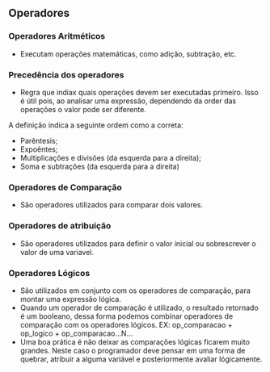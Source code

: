 ## Operadores
### Operadores Aritméticos
- Executam operações matemáticas, como adição, subtração, etc.

### Precedência dos operadores
- Regra que indiax quais operações devem ser executadas primeiro. Isso é útil pois, ao analisar uma expressão, dependendo da order das operações o valor pode ser diferente.

A definição indica a seguinte ordem como a correta:
- Parêntesis;
- Expoêntes;
- Multiplicações e divisões (da esquerda para a direita);
- Soma e subtrações (da esquerda para a direita)

### Operadores de Comparação
- São operadores utilizados para comparar dois valores.

### Operadores de atribuição
- São operadores utilizados para definir o valor inicial ou sobrescrever o valor de uma variavel.

### Operadores Lógicos
- São utilizados em conjunto com os operadores de comparação, para montar uma expressão lógica.
- Quando um operador de comparação é utilizado, o resultado retornado é um booleano, dessa forma podemos combinar operadores de comparação com os operadores lógicos.
EX:
op_comparacao + op_logico + op_comparacao...N...
- Uma boa prática é não deixar as comparações lógicas ficarem muito grandes. Neste caso o programador deve pensar em uma forma de quebrar, atribuir a alguma variável e posteriormente avaliar lógicamente. 